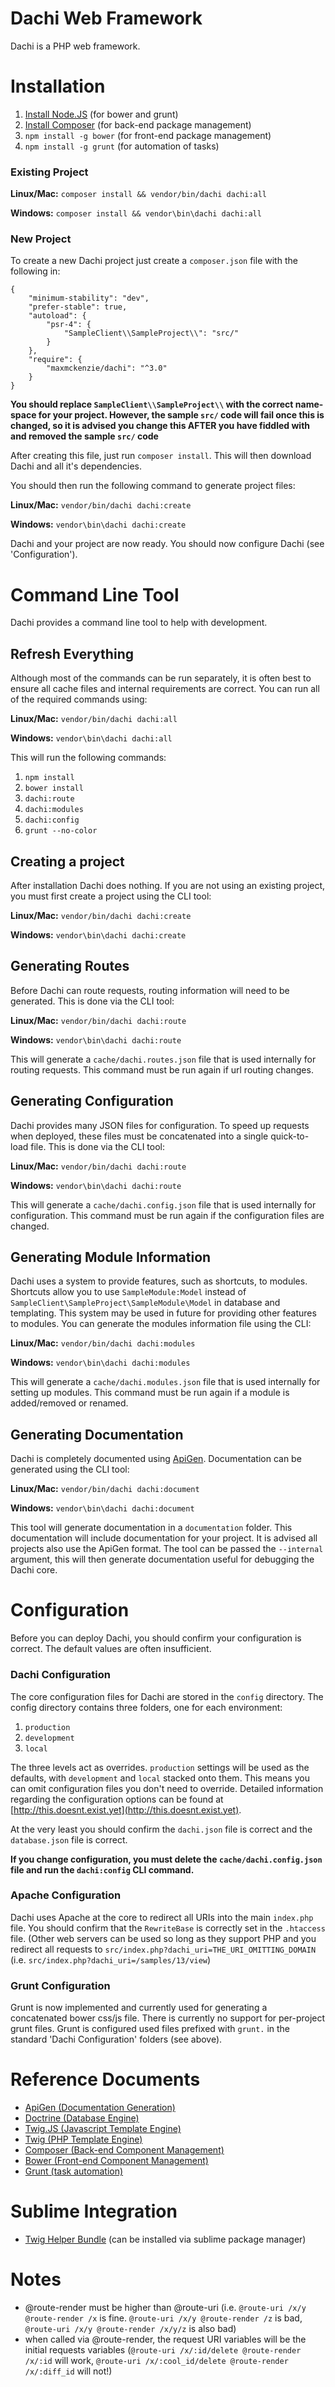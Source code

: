 # Dachi Web Framework
Dachi is a PHP web framework.

# Installation

1. [Install Node.JS](https://nodejs.org/download/) (for bower and grunt)
2. [Install Composer](https://getcomposer.org/doc/00-intro.md) (for back-end package management)
3. `npm install -g bower` (for front-end package management)
4. `npm install -g grunt` (for automation of tasks)

### Existing Project

**Linux/Mac:** `composer install && vendor/bin/dachi dachi:all`

**Windows:** `composer install && vendor\bin\dachi dachi:all`

### New Project
To create a new Dachi project just create a `composer.json` file with the following in:

	{
		"minimum-stability": "dev",
		"prefer-stable": true,
		"autoload": {
			"psr-4": {
				"SampleClient\\SampleProject\\": "src/"
			}
		},
		"require": {
			"maxmckenzie/dachi": "^3.0"
		}
	}

**You should replace `SampleClient\\SampleProject\\` with the correct name-space for your project. However, the sample `src/` code will fail once this is changed, so it is advised you change this AFTER you have fiddled with and removed the sample `src/` code**

After creating this file, just run `composer install`. This will then download Dachi and all it's dependencies.

You should then run the following command to generate project files:

**Linux/Mac:** `vendor/bin/dachi dachi:create`

**Windows:** `vendor\bin\dachi dachi:create`

Dachi and your project are now ready. You should now configure Dachi (see 'Configuration').

# Command Line Tool
Dachi provides a command line tool to help with development.

## Refresh Everything
Although most of the commands can be run separately, it is often best to ensure all cache files and internal requirements are correct. You can run all of the required commands using:

**Linux/Mac:** `vendor/bin/dachi dachi:all`

**Windows:** `vendor\bin\dachi dachi:all`

This will run the following commands:

1. `npm install`
2. `bower install`
3. `dachi:route`
4. `dachi:modules`
5. `dachi:config`
6. `grunt --no-color`

## Creating a project
After installation Dachi does nothing. If you are not using an existing project, you must first create a project using the CLI tool:

**Linux/Mac:** `vendor/bin/dachi dachi:create`

**Windows:** `vendor\bin\dachi dachi:create`

## Generating Routes
Before Dachi can route requests, routing information will need to be generated. This is done via the CLI tool:

**Linux/Mac:** `vendor/bin/dachi dachi:route`

**Windows:** `vendor\bin\dachi dachi:route`

This will generate a `cache/dachi.routes.json` file that is used internally for routing requests. This command must be run again if url routing changes.

## Generating Configuration
Dachi provides many JSON files for configuration. To speed up requests when deployed, these files must be concatenated into a single quick-to-load file. This is done via the CLI tool:

**Linux/Mac:** `vendor/bin/dachi dachi:route`

**Windows:** `vendor\bin\dachi dachi:route`

This will generate a `cache/dachi.config.json` file that is used internally for configuration. This command must be run again if the configuration files are changed.

## Generating Module Information
Dachi uses a system to provide features, such as shortcuts, to modules. Shortcuts allow you to use `SampleModule:Model` instead of `SampleClient\SampleProject\SampleModule\Model` in database and templating. This system may be used in future for providing other features to modules. You can generate the modules information file using the CLI:

**Linux/Mac:** `vendor/bin/dachi dachi:modules`

**Windows:** `vendor\bin\dachi dachi:modules`

This will generate a `cache/dachi.modules.json` file that is used internally for setting up modules. This command must be run again if a module is added/removed or renamed.

## Generating Documentation
Dachi is completely documented using [ApiGen](http://www.apigen.org). Documentation can be generated using the CLI tool:

**Linux/Mac:** `vendor/bin/dachi dachi:document`

**Windows:** `vendor\bin\dachi dachi:document`

This tool will generate documentation in a `documentation` folder. This documentation will include documentation for your project. It is advised all projects also use the ApiGen format. The tool can be passed the `--internal` argument, this will then generate documentation useful for debugging the Dachi core.

# Configuration
Before you can deploy Dachi, you should confirm your configuration is correct. The default values are often insufficient.

### Dachi Configuration
The core configuration files for Dachi are stored in the `config` directory. The config directory contains three folders, one for each environment:

1. `production`
2. `development`
3. `local`

The three levels act as overrides. `production` settings will be used as the defaults, with `development` and `local` stacked onto them. This means you can omit configuration files you don't need to override. Detailed information regarding the configuration options can be found at [http://this.doesnt.exist.yet](http://this.doesnt.exist.yet).

At the very least you should confirm the `dachi.json` file is correct and the `database.json` file is correct.

**If you change configuration, you must delete the `cache/dachi.config.json` file and run the `dachi:config` CLI command.**

### Apache Configuration
Dachi uses Apache at the core to redirect all URIs into the main `index.php` file. You should confirm that the `RewriteBase` is correctly set in the `.htaccess` file. (Other web servers can be used so long as they support PHP and you redirect all requests to `src/index.php?dachi_uri=THE_URI_OMITTING_DOMAIN` (i.e. `src/index.php?dachi_uri=/samples/13/view`)

### Grunt Configuration
Grunt is now implemented and currently used for generating a concatenated bower css/js file. There is currently no support for per-project grunt files. Grunt is configured used files prefixed with `grunt.` in the standard 'Dachi Configuration' folders (see above).

# Reference Documents
- [ApiGen (Documentation Generation)](http://www.apigen.org)
- [Doctrine (Database Engine)](http://docs.doctrine-project.org/projects/doctrine-orm/en/latest/tutorials/getting-started.html)
- [Twig.JS (Javascript Template Engine)](https://github.com/justjohn/twig.js/)
- [Twig (PHP Template Engine)](http://twig.sensiolabs.org/)
- [Composer (Back-end Component Management)](https://getcomposer.org/)
- [Bower (Front-end Component Management)](http://bower.io/)
- [Grunt (task automation)](http://gruntjs.com/)

# Sublime Integration
- [Twig Helper Bundle](https://github.com/Anomareh/PHP-Twig.tmbundle) (can be installed via sublime package manager)

# Notes
- @route-render must be higher than @route-uri (i.e.   `@route-uri /x/y @route-render /x`  is fine.   `@route-uri /x/y @route-render /z` is bad, `@route-uri /x/y @route-render /x/y/z` is also bad)
- when called via @route-render, the request URI variables will be the initial requests variables (`@route-uri /x/:id/delete @route-render /x/:id` will work, `@route-uri /x/:cool_id/delete @route-render /x/:diff_id` will not!)
